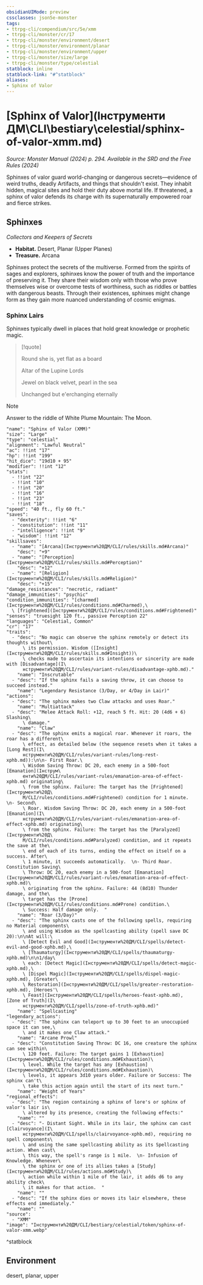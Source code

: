 ```yaml
---
obsidianUIMode: preview
cssclasses: json5e-monster
tags:
- ttrpg-cli/compendium/src/5e/xmm
- ttrpg-cli/monster/cr/17
- ttrpg-cli/monster/environment/desert
- ttrpg-cli/monster/environment/planar
- ttrpg-cli/monster/environment/upper
- ttrpg-cli/monster/size/large
- ttrpg-cli/monster/type/celestial
statblock: inline
statblock-link: "#^statblock"
aliases:
- Sphinx of Valor
---
```

# [Sphinx of Valor](Інструменти ДМ\CLI\bestiary\celestial/sphinx-of-valor-xmm.md)
*Source: Monster Manual (2024) p. 294. Available in the <span title='Systems Reference Document (5.2)'>SRD</span> and the Free Rules (2024)*  

Sphinxes of valor guard world-changing or dangerous secrets—evidence of weird truths, deadly Artifacts, and things that shouldn't exist. They inhabit hidden, magical sites and hold their duty above mortal life. If threatened, a sphinx of valor defends its charge with its supernaturally empowered roar and fierce strikes.

## Sphinxes

*Collectors and Keepers of Secrets*

- **Habitat.** Desert, Planar (Upper Planes)  
- **Treasure.** Arcana  

Sphinxes protect the secrets of the multiverse. Formed from the spirits of sages and explorers, sphinxes know the power of truth and the importance of preserving it. They share their wisdom only with those who prove themselves wise or overcome tests of worthiness, such as riddles or battles with dangerous beasts. Through their existences, sphinxes might change form as they gain more nuanced understanding of cosmic enigmas.

### Sphinx Lairs

Sphinxes typically dwell in places that hold great knowledge or prophetic magic.

> [!quote]  
> 
> Round she is, yet flat as a board
> 
> Altar of the Lupine Lords
> 
> Jewel on black velvet, pearl in the sea
> 
> Unchanged but e'erchanging eternally

> [!note]
> Answer to the riddle of White Plume Mountain: The Moon.

```statblock
"name": "Sphinx of Valor (XMM)"
"size": "Large"
"type": "celestial"
"alignment": "Lawful Neutral"
"ac": !!int "17"
"hp": !!int "199"
"hit_dice": "19d10 + 95"
"modifier": !!int "12"
"stats":
  - !!int "22"
  - !!int "10"
  - !!int "20"
  - !!int "16"
  - !!int "23"
  - !!int "18"
"speed": "40 ft., fly 60 ft."
"saves":
  - "dexterity": !!int "6"
  - "constitution": !!int "11"
  - "intelligence": !!int "9"
  - "wisdom": !!int "12"
"skillsaves":
  - "name": "[Arcana](Інструменти%20ДМ/CLI/rules/skills.md#Arcana)"
    "desc": "+9"
  - "name": "[Perception](Інструменти%20ДМ/CLI/rules/skills.md#Perception)"
    "desc": "+12"
  - "name": "[Religion](Інструменти%20ДМ/CLI/rules/skills.md#Religion)"
    "desc": "+15"
"damage_resistances": "necrotic, radiant"
"damage_immunities": "psychic"
"condition_immunities": "[charmed](Інструменти%20ДМ/CLI/rules/conditions.md#Charmed),\
  \ [frightened](Інструменти%20ДМ/CLI/rules/conditions.md#Frightened)"
"senses": "truesight 120 ft., passive Perception 22"
"languages": "Celestial, Common"
"cr": "17"
"traits":
  - "desc": "No magic can observe the sphinx remotely or detect its thoughts without\
      \ its permission. Wisdom ([Insight](Інструменти%20ДМ/CLI/rules/skills.md#Insight))\
      \ checks made to ascertain its intentions or sincerity are made with [Disadvantage](І\
      нструменти%20ДМ/CLI/rules/variant-rules/disadvantage-xphb.md)."
    "name": "Inscrutable"
  - "desc": "If the sphinx fails a saving throw, it can choose to succeed instead."
    "name": "Legendary Resistance (3/Day, or 4/Day in Lair)"
"actions":
  - "desc": "The sphinx makes two Claw attacks and uses Roar."
    "name": "Multiattack"
  - "desc": "Melee Attack Roll: +12, reach 5 ft. Hit: 20 (4d6 + 6) Slashing\
      \ damage."
    "name": "Claw"
  - "desc": "The sphinx emits a magical roar. Whenever it roars, the roar has a different\
      \ effect, as detailed below (the sequence resets when it takes a [Long Rest](І\
      нструменти%20ДМ/CLI/rules/variant-rules/long-rest-xphb.md)):\n\n- First Roar.\
      \ Wisdom Saving Throw: DC 20, each enemy in a 500-foot [Emanation](Інструм\
      енти%20ДМ/CLI/rules/variant-rules/emanation-area-of-effect-xphb.md) originating\
      \ from the sphinx. Failure: The target has the [Frightened](Інструменти%20Д\
      М/CLI/rules/conditions.md#Frightened) condition for 1 minute.  \n- Second\
      \ Roar. Wisdom Saving Throw: DC 20, each enemy in a 500-foot [Emanation](І\
      нструменти%20ДМ/CLI/rules/variant-rules/emanation-area-of-effect-xphb.md) originating\
      \ from the sphinx. Failure: The target has the [Paralyzed](Інструменти%20Д\
      М/CLI/rules/conditions.md#Paralyzed) condition, and it repeats the save at the\
      \ end of each of its turns, ending the effect on itself on a success. After\
      \ 1 minute, it succeeds automatically.  \n- Third Roar. Constitution Saving\
      \ Throw: DC 20, each enemy in a 500-foot [Emanation](Інструменти%20ДМ/CLI/rules/variant-rules/emanation-area-of-effect-xphb.md)\
      \ originating from the sphinx. Failure: 44 (8d10) Thunder damage, and the\
      \ target has the [Prone](Інструменти%20ДМ/CLI/rules/conditions.md#Prone) condition.\
      \ Success: Half damage only.  "
    "name": "Roar (3/Day)"
  - "desc": "The sphinx casts one of the following spells, requiring no Material components\
      \ and using Wisdom as the spellcasting ability (spell save DC 20):\n\nAt will:\
      \ [Detect Evil and Good](Інструменти%20ДМ/CLI/spells/detect-evil-and-good-xphb.md),\
      \ [Thaumaturgy](Інструменти%20ДМ/CLI/spells/thaumaturgy-xphb.md)\n\n1/day\
      \ each: [Detect Magic](Інструменти%20ДМ/CLI/spells/detect-magic-xphb.md),\
      \ [Dispel Magic](Інструменти%20ДМ/CLI/spells/dispel-magic-xphb.md), [Greater\
      \ Restoration](Інструменти%20ДМ/CLI/spells/greater-restoration-xphb.md), [Heroes'\
      \ Feast](Інструменти%20ДМ/CLI/spells/heroes-feast-xphb.md), [Zone of Truth](І\
      нструменти%20ДМ/CLI/spells/zone-of-truth-xphb.md)"
    "name": "Spellcasting"
"legendary_actions":
  - "desc": "The sphinx can teleport up to 30 feet to an unoccupied space it can see,\
      \ and it makes one Claw attack."
    "name": "Arcane Prowl"
  - "desc": "Constitution Saving Throw: DC 16, one creature the sphinx can see within\
      \ 120 feet. Failure: The target gains 1 [Exhaustion](Інструменти%20ДМ/CLI/rules/conditions.md#Exhaustion)\
      \ level. While the target has any [Exhaustion](Інструменти%20ДМ/CLI/rules/conditions.md#Exhaustion)\
      \ levels, it appears 3d10 years older. Failure or Success: The sphinx can't\
      \ take this action again until the start of its next turn."
    "name": "Weight of Years"
"regional_effects":
  - "desc": "The region containing a sphinx of lore's or sphinx of valor's lair is\
      \ altered by its presence, creating the following effects:"
    "name": ""
  - "desc": "- Distant Sight. While in its lair, the sphinx can cast [Clairvoyance](І\
      нструменти%20ДМ/CLI/spells/clairvoyance-xphb.md), requiring no spell components\
      \ and using the same spellcasting ability as its Spellcasting action. When cast\
      \ this way, the spell's range is 1 mile.  \n- Infusion of Knowledge. Whenever\
      \ the sphinx or one of its allies takes a [Study](Інструменти%20ДМ/CLI/rules/actions.md#Study)\
      \ action while within 1 mile of the lair, it adds d6 to any ability check\
      \ it makes for that action.  "
    "name": ""
  - "desc": "If the sphinx dies or moves its lair elsewhere, these effects end immediately."
    "name": ""
"source":
  - "XMM"
"image": "Інструменти%20ДМ/CLI/bestiary/celestial/token/sphinx-of-valor-xmm.webp"
```
^statblock

## Environment

desert, planar, upper
